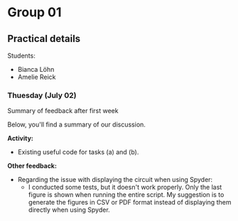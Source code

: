 # Group 01

## Practical details

Students:

- Bianca Löhn
- Amelie Reick

### Thuesday (July 02)

Summary of feedback after first week

Below, you'll find a summary of our discussion.

**Activity:**

- Existing useful code for tasks (a) and (b).

**Other feedback:**

- Regarding the issue with displaying the circuit when using Spyder:
  - I conducted some tests, but it doesn't work properly. Only the last figure is shown when running the entire script. My suggestion is to generate the figures in CSV or PDF format instead of displaying them directly when using Spyder.
